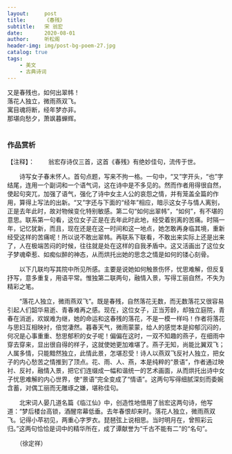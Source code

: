 ```yaml
---
layout:     post
title:      《春残》
subtitle:   宋 翁宏
date:       2020-08-01
author:     听松阁
header-img: img/post-bg-poem-27.jpg
catalog: true
tags:
    - 美文
    - 古典诗词
---
```



又是春残也，如何出翠帏！<br>
落花人独立，微雨燕双飞。<br>
寓目魂将断，经年梦亦非。<br>
那堪向愁夕，萧飒暮蝉辉。<br>
<br>

### 作品赏析
【注释】：
　　翁宏存诗仅三首，这首《春残》有绝妙佳句，流传于世。

　　诗写女子春末怀人。首句点题，写来不拘一格。一句中，“又”字开头，“也”字结尾，连用一个副词和一个语气词，这在诗中是不多见的。然而作者用得很自然，使起句突兀，加强了语气，强化了诗中女主人公的哀怨之情，并有笼盖全篇的作用，算得上写法的出新。“又”字还与下面的“经年”相应，暗示这女子与情人离别，正是去年此时，故对物候变化特别敏感。第二句“如何出翠帏”，“如何”，有不堪的意思。联系第一句看，这位女子正是在去年此时此地，经受着别离的苦痛。时隔一年，记忆犹新，而且，现在还是在这一时间和这一地点，她怎敢再身临其境，重新经受这样的苦痛呢！所以说不敢出翠帏。再联系下联看，不敢出来实际上还是出来了，人在极端苦闷的时候，往往就是处在这样的自我矛盾中。这又活画出了这位女子梦魂牵惹、如痴似醉的神态，从而烘托出她的思念之情是如何的镂心刻骨。

　　以下几联均写其院中所见所感。主要是说她如何触景伤怀，忧思难解，但反复抒写，意多重复，用语平常。惟独第二联两句，融情入景，写得工丽自然，不失为精彩之笔。

　　“落花人独立，微雨燕双飞”。既是春残，自然落花无数，而无数落花又很容易引起人们韶华易逝、青春难再之感。现在，这位女子，正当芳龄，却独立庭院，青春在消逝，欢娱难为继，她的命运和这春残的落花，不是一模一样吗！作者将落花与思妇互相映衬，倍觉凄然。暮春天气，微雨蒙蒙，给人的感觉本是抑郁沉闷的，何况是心事重重、愁思郁积的女子呢！偏偏在这时，一双不知趣的燕子，在细雨中穿去穿来，显出很自得的样子，这就使她更加难堪了。燕子无知，尚能比翼双飞；人属多情，只能黯然独立，此情此景，怎堪忍受！诗人以燕双飞反衬人独立，把女子的内心愁苦之情推到了顶点。花、雨、人、燕，本是纯粹的“景语”，作者通过映衬、反衬，融情入景，把它们连缀成一幅和谐统一的艺术画面，从而烘托出诗中女子忧思难解的内心世界，使“景语”完全变成了“情语”。这两句写得细腻深刻而委婉含蓄，对偶工丽而无雕琢之嫌，堪称佳句。

　　北宋词人晏几道名篇《临江仙》中，创造性地借用了翁宏这两句诗，他写道：“梦后楼台高锁，酒醒帘幕低垂。去年春恨却来时。落花人独立，微雨燕双飞。记得小苹初见，两重心字罗衣。琵琶弦上说相思。当时明月在，曾照彩云归。”这两句恰恰是词中的精华所在，成了谭献誉为“千古不能有二”的“名句”。

　　（徐定祥）
